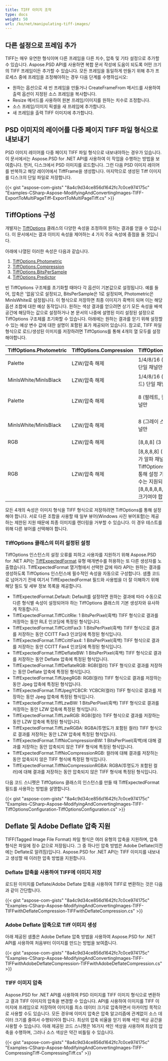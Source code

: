 ```yaml
---
title: TIFF 이미지 조작
type: docs
weight: 50
url: /ko/net/manipulating-tiff-images/
---
```


## **다른 설정으로 프레임 추가**
TIFF는 매우 유연한 형식이며 다른 프레임을 다른 치수, 압축 및 기타 설정으로 추가할 수 있습니다. Aspose.PSD API를 사용하면 복합 문서 작성에 도움이 되도록 어떤 크기의 TIFF 프레임이든 추가할 수 있습니다. 모든 프레임을 동일하게 만들기 위해 추가 프로세스 중에 프레임을 조정해야하는 경우 다음 단계를 수행하십시오:

- 원하는 옵션으로 새 빈 프레임을 만들거나 CreateFrameFrom 메서드를 사용하여 출력 옵션이 지정된 소스 프레임을 복사합니다.
- Resize 메서드를 사용하여 원본 프레임/이미지를 원하는 치수로 조정합니다.
- 소스 프레임/이미지 픽셀을 새 프레임에 추가합니다.
- 새 프레임을 출력 TIFF 이미지에 추가합니다.
## **PSD 이미지의 레이어를 다중 페이지 TIFF 파일 형식으로 내보내기**
PSD 이미지 레이어를 다중 페이지 TIFF 파일 형식으로 내보내야하는 경우가 있습니다. 이 문서에서는 Aspose.PSD for .NET API를 사용하여 이 작업을 수행하는 방법을 보여줍니다. 먼저, 디스크에서 PSD 이미지를 로드합니다. 그런 다음 PSD 이미지 레이어를 반복하고 해당 레이어에서 TiffFrame을 생성합니다. 마지막으로 생성된 Tiff 이미지를 디스크의 단일 파일로 저장합니다.



{{< gist "aspose-com-gists" "8a4c9d34ce856d1642fc7c0ce974175c" "Examples-CSharp-Aspose-ModifyingAndConvertingImages-TIFF-ExportToMultiPageTiff-ExportToMultiPageTiff.cs" >}}
## **TiffOptions 구성**
개발자는 [TiffOptions](https://reference.aspose.com/psd/net/aspose.psd.imageoptions/tiffoptions) 클래스의 다양한 속성을 조정하여 원하는 결과를 얻을 수 있습니다. 이 문서에서는 결과 이미지 속성을 제어하는 4 가지 주요 속성에 중점을 둘 것입니다.

아래에 나열된 이러한 속성은 다음과 같습니다.

1. [TiffOptions.Photometric](https://reference.aspose.com/psd/net/aspose.psd.imageoptions/tiffoptions/properties/photometric)
1. [TiffOptions.Compression](https://reference.aspose.com/psd/net/aspose.psd.imageoptions/tiffoptions/properties/compression)
1. [TiffOptions.BitsPerSample](https://reference.aspose.com/psd/net/aspose.psd.imageoptions/tiffoptions/properties/bitspersample)
1. [TiffOptions.Predictor](https://reference.aspose.com/psd/net/aspose.psd.imageoptions/tiffoptions/properties/predictor)

빈 TiffOptions 구조체를 초기화할 때마다 각 옵션이 기본값으로 설정됩니다. 예를 들어, 압축은 '없음'으로 설정되고, BitsPerSample은 1로 설정되며, Photometric은 MinIsWhite로 설정됩니다. 이 형식으로 저장하면 최종 이미지가 흑백이 되며 이는 해당 옵션 조합에 대한 예상 동작입니다. 원하는 색상 결과를 얻으려면 상기 모든 속성을 배색 공간에 해당하는 값으로 설정하거나 본 문서의 나중에 설명된 미리 설정된 설정으로 TiffOptions 구조체를 초기화할 수 있습니다. 아래에는 원하는 결과를 얻기 위해 설정할 수 있는 예상 변수 값에 대한 설명이 포함된 표가 제공되어 있습니다. 참고로, TIFF 파일 형식으로 로드/생성된 이미지를 저장하려면 TiffOptions를 통해 4개의 열 모두를 설정해야합니다.

| **TiffOptions.Photometric** | **TiffOptions.Compression** | **TiffOptions.BitsPerSample** | **TiffOptions.Predictor** |
| :- | :- | :- | :- |
|Palette|LZW/압축 해제|1/4/8/16 (팔레트, 컬러 모드) 단일 채널만|없음|
|MinIsWhite/MinIsBlack|LZW/압축 해제|1/4/8/16 (그레이 스케일 모드) 단일 채널만|없음|
|Palette|LZW/압축 해제|8 (팔레트, 컬러 모드) 단일 채널만|수평 (LZW에서 동일한 패턴으로 압축이 더 많이 구현됨)|
|MinIsWhite/MinIsBlack|LZW/압축 해제|8 (그레이 스케일 모드) 단일 채널만|수평 (LZW에서 동일한 패턴으로 압축이 더 많이 구현됨)|
|RGB|LZW/압축 해제|[8,8,8] (3 RGB 채널)|없음/수평|
|RGB|LZW/압축 해제|[8,8,8,8] (3 RGB 채널 및 추가 알파 채널은 TiffOptions.AlphaStorage를 통해 설정 가능) 사실 추가 채널 수는 지원되지만 각 채널은 [8,8,8,8,8,8]과 같이 8비트 크기여야 합니다.|없음/수평|
모든 4개의 속성은 이미지 형식을 TIFF 형식으로 저장하려면 TiffOptions를 통해 설정해야 합니다. 서로 다른 조합을 사용할 때 일부 뷰어(Windows 사진 뷰어포함)는 제공하는 제한된 지원 때문에 최종 이미지를 렌더링을 거부할 수 있습니다. 이 경우 테스트를 위해 다른 뷰어를 선택해야 합니다.
### **TiffOptions 클래스의 미리 설정된 설정**
TiffOptions 인스턴스의 설정 오류를 피하고 사용자를 지원하기 위해 Aspose.PSD for .NET API는 [TiffExpectedFormat](https://reference.aspose.com/psd/net/aspose.psd.fileformats.tiff.enums/tiffexpectedformat) 유형 매개변수를 허용하는 또 다른 생성자를 노출했습니다. TiffExpectedFormat 열거형에서 선택한 값에 따라 API는 원하는 결과를 생성하도록 TiffOptions 인스턴스에 필수적인 속성을 자동으로 구성합니다. 샘플 코드로 넘어가기 전에 여기서 TiffExpectedFormat 필드와 사용법을 더 잘 이해하기 위해 해당 필드 및 세부 정보 목록을 제공합니다.


- TiffExpectedFormat.Default: Default를 설정하면 원하는 결과에 따라 수동으로 다른 형식별 속성이 설정되어야 하는 TiffOptions 클래스의 기본 생성자와 유사하게 작동합니다.
- TiffExpectedFormat.TiffCcitRle: 1 BitsPerPixel(흑백) TIFF 형식으로 결과를 저장하는 동안 RLE 인코딩에 특정된 형식입니다.
- TiffExpectedFormat.TiffCcittFax3: 1 BitsPerPixel(흑백) TIFF 형식으로 결과를 저장하는 동안 CCITT Fax3 인코딩에 특정된 형식입니다.
- TiffExpectedFormat.TiffCcittFax4: 1 BitsPerPixel(흑백) TIFF 형식으로 결과를 저장하는 동안 CCITT Fax4 인코딩에 특정된 형식입니다.
- TiffExpectedFormat.TiffDeflateBW: 1 BitsPerPixel(흑백) TIFF 형식으로 결과를 저장하는 동안 Deflate 압축에 특정된 형식입니다.
- TiffExpectedFormat.TiffDeflateRGB: RGB(컬러) TIFF 형식으로 결과를 저장하는 동안 Deflate 압축에 특정된 형식입니다.
- TiffExpectedFormat.TiffJpegRGB: RGB(컬러) TIFF 형식으로 결과를 저장하는 동안 Jpeg 압축에 특정된 형식입니다.
- TiffExpectedFormat.TiffJpegYCBCR: YCBCR(컬러) TIFF 형식으로 결과를 저장하는 동안 Jpeg 압축에 특정된 형식입니다.
- TiffExpectedFormat.TiffLzwBW: 1 BitsPerPixel(흑백) TIFF 형식으로 결과를 저장하는 동안 LZW 압축에 특정된 형식입니다.
- TiffExpectedFormat.TiffLzwRGB: RGB(컬러) TIFF 형식으로 결과를 저장하는 동안 LZW 압축에 특정된 형식입니다.
- TiffExpectedFormat.TiffLzwRGBA: RGBA(투명도가 포함된 컬러) TIFF 형식으로 결과를 저장하는 동안 LZW 압축에 특정된 형식입니다.
- TiffExpectedFormat.TiffNoCompressionBW: 1 BitsPerPixel(흑백)에 대해 결과를 저장하는 동안 압축되지 않은 TIFF 형식에 특정된 형식입니다.
- TiffExpectedFormat.TiffNoCompressionRGB: 컬러에 대해 결과를 저장하는 동안 압축되지 않은 TIFF 형식에 특정된 형식입니다.
- TiffExpectedFormat.TiffNoCompressionRGBA: RGBA(투명도가 포함된 컬러)에 대해 결과를 저장하는 동안 압축되지 않은 TIFF 형식에 특정된 형식입니다.


다음 코드 스니펫은 TiffOptions 클래스의 인스턴스를 만들 때 TiffExpectedFormat 필드를 사용하는 방법을 설명합니다.


{{< gist "aspose-com-gists" "8a4c9d34ce856d1642fc7c0ce974175c" "Examples-CSharp-Aspose-ModifyingAndConvertingImages-TIFF-TiffOptionsConfiguration-TiffOptionsConfiguration.cs" >}}
## **Deflate 및 Adobe Deflate 압축 지원**
TIFF(Tagged Image File Format) 파일 형식은 여러 유형의 압축을 지원하며, 압축 형식은 파일에 정수 값으로 저장됩니다. 그 중 하나인 압축 방법은 Adobe Deflate(이전에는 Deflate로 알려짐)입니다. Aspose.PSD for .NET API는 TIFF 이미지를 내보내고 생성할 때 이러한 압축 방법을 지원합니다.
### **Deflate 압축을 사용하여 TIFF에 이미지 저장**
로드된 이미지를 Deflate/Adobe Deflate 압축을 사용하여 TIFF로 변환하는 것은 다음과 같이 간단합니다.


{{< gist "aspose-com-gists" "8a4c9d34ce856d1642fc7c0ce974175c" "Examples-CSharp-Aspose-ModifyingAndConvertingImages-TIFF-TIFFwithDeflateCompression-TIFFwithDeflateCompression.cs" >}}
### **Adobe Deflate 압축으로 Tiff 이미지 생성**
아래 제공된 샘플은 Adobe Deflate 압축 방법을 사용하여 Aspose.PSD for .NET API를 사용하여 처음부터 이미지를 만드는 방법을 보여줍니다.


{{< gist "aspose-com-gists" "8a4c9d34ce856d1642fc7c0ce974175c" "Examples-CSharp-Aspose-ModifyingAndConvertingImages-TIFF-TIFFwithAdobeDeflateCompression-TIFFwithAdobeDeflateCompression.cs" >}}
### **TIFF 이미지 압축**
Aspose.PSD for .NET API를 사용하여 PSD 이미지를 TIFF 이미지 형식으로 변환하고 결과 TIFF 이미지의 압축을 변경할 수 있습니다. API를 사용하여 이미지를 TIFF 이미지에 프레임으로 저장하여 이미지를 최소 데이터 크기로 압축하면서 아카이빙 목적으로 사용할 수도 있습니다. 모든 경우에 이미지 압축은 압축 알고리즘에 관계없이 소스 데이터 크기를 줄여서 수행되어야 합니다. 최상의 압축 비율을 얻기 위해 색인 색상 공간을 사용할 수 있습니다. 아래 제공된 코드 스니펫은 16가지 색인 색상을 사용하여 최상의 압축을 수행하며, 그러나 소스 색상은 약간 비틀릴 수 있습니다.


{{< gist "aspose-com-gists" "8a4c9d34ce856d1642fc7c0ce974175c" "Examples-CSharp-Aspose-ModifyingAndConvertingImages-TIFF-CompressingTiff-CompressingTiff.cs" >}}
